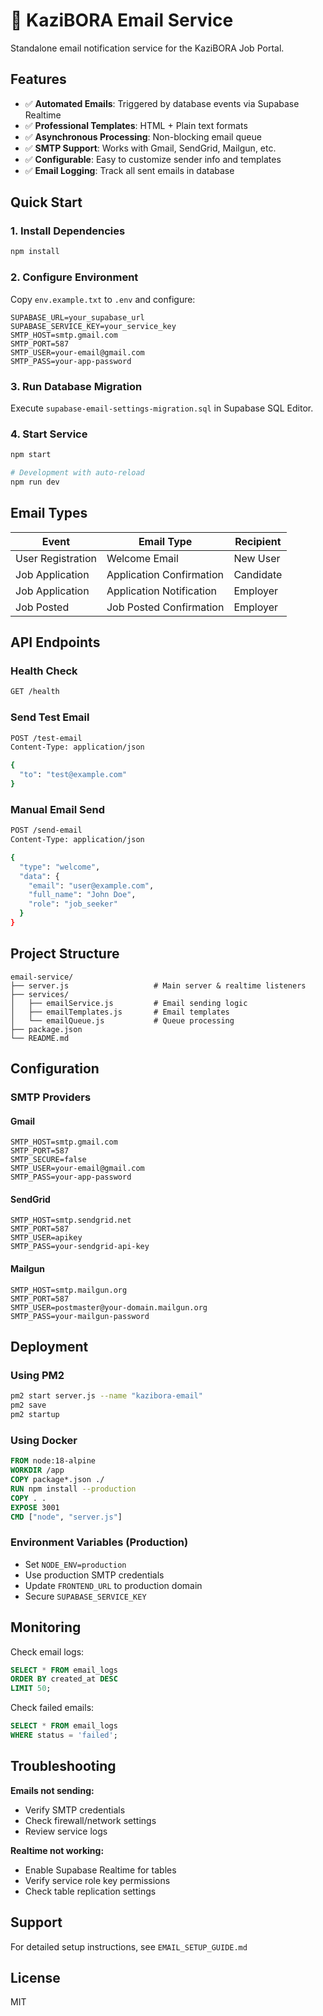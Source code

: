 # 📧 KaziBORA Email Service

Standalone email notification service for the KaziBORA Job Portal.

## Features

- ✅ **Automated Emails**: Triggered by database events via Supabase Realtime
- ✅ **Professional Templates**: HTML + Plain text formats
- ✅ **Asynchronous Processing**: Non-blocking email queue
- ✅ **SMTP Support**: Works with Gmail, SendGrid, Mailgun, etc.
- ✅ **Configurable**: Easy to customize sender info and templates
- ✅ **Email Logging**: Track all sent emails in database

## Quick Start

### 1. Install Dependencies

```bash
npm install
```

### 2. Configure Environment

Copy `env.example.txt` to `.env` and configure:

```env
SUPABASE_URL=your_supabase_url
SUPABASE_SERVICE_KEY=your_service_key
SMTP_HOST=smtp.gmail.com
SMTP_PORT=587
SMTP_USER=your-email@gmail.com
SMTP_PASS=your-app-password
```

### 3. Run Database Migration

Execute `supabase-email-settings-migration.sql` in Supabase SQL Editor.

### 4. Start Service

```bash
npm start

# Development with auto-reload
npm run dev
```

## Email Types

| Event | Email Type | Recipient |
|-------|-----------|-----------|
| User Registration | Welcome Email | New User |
| Job Application | Application Confirmation | Candidate |
| Job Application | Application Notification | Employer |
| Job Posted | Job Posted Confirmation | Employer |

## API Endpoints

### Health Check
```bash
GET /health
```

### Send Test Email
```bash
POST /test-email
Content-Type: application/json

{
  "to": "test@example.com"
}
```

### Manual Email Send
```bash
POST /send-email
Content-Type: application/json

{
  "type": "welcome",
  "data": {
    "email": "user@example.com",
    "full_name": "John Doe",
    "role": "job_seeker"
  }
}
```

## Project Structure

```
email-service/
├── server.js                   # Main server & realtime listeners
├── services/
│   ├── emailService.js         # Email sending logic
│   ├── emailTemplates.js       # Email templates
│   └── emailQueue.js           # Queue processing
├── package.json
└── README.md
```

## Configuration

### SMTP Providers

#### Gmail
```env
SMTP_HOST=smtp.gmail.com
SMTP_PORT=587
SMTP_SECURE=false
SMTP_USER=your-email@gmail.com
SMTP_PASS=your-app-password
```

#### SendGrid
```env
SMTP_HOST=smtp.sendgrid.net
SMTP_PORT=587
SMTP_USER=apikey
SMTP_PASS=your-sendgrid-api-key
```

#### Mailgun
```env
SMTP_HOST=smtp.mailgun.org
SMTP_PORT=587
SMTP_USER=postmaster@your-domain.mailgun.org
SMTP_PASS=your-mailgun-password
```

## Deployment

### Using PM2
```bash
pm2 start server.js --name "kazibora-email"
pm2 save
pm2 startup
```

### Using Docker
```dockerfile
FROM node:18-alpine
WORKDIR /app
COPY package*.json ./
RUN npm install --production
COPY . .
EXPOSE 3001
CMD ["node", "server.js"]
```

### Environment Variables (Production)
- Set `NODE_ENV=production`
- Use production SMTP credentials
- Update `FRONTEND_URL` to production domain
- Secure `SUPABASE_SERVICE_KEY`

## Monitoring

Check email logs:
```sql
SELECT * FROM email_logs 
ORDER BY created_at DESC 
LIMIT 50;
```

Check failed emails:
```sql
SELECT * FROM email_logs 
WHERE status = 'failed';
```

## Troubleshooting

**Emails not sending:**
- Verify SMTP credentials
- Check firewall/network settings
- Review service logs

**Realtime not working:**
- Enable Supabase Realtime for tables
- Verify service role key permissions
- Check table replication settings

## Support

For detailed setup instructions, see `EMAIL_SETUP_GUIDE.md`

## License

MIT


